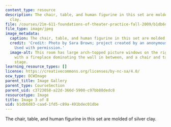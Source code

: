 ```yaml
---
content_type: resource
description: The chair, table, and human figurine in this set are molded of silver
  clay.
file: /courses/21m-611-foundations-of-theater-practice-fall-2009/b1db6d83caad1fd5c89a491bdec01dbe_IMG_0578.jpg
file_type: image/jpeg
image_metadata:
  caption: The chair, table, and human figurine in this set are molded of silver clay.
  credit: 'Credit: Photo by Sara Brown; project created by an anonymous MIT student.
    Used with permission.'
  image-alt: This room has large arch-topped picture windows on the right and left,
    with a fireplace dominating the wall in between, and a chair and table center
    stage.
learning_resource_types: []
license: https://creativecommons.org/licenses/by-nc-sa/4.0/
ocw_type: OCWImage
parent_title: Image Gallery
parent_type: CourseSection
parent_uid: c3723058-a22d-366d-5900-c97bb88dedc8
resourcetype: Image
title: Image 3 of 8
uid: b1db6d83-caad-1fd5-c89a-491bdec01dbe
---
```

The chair, table, and human figurine in this set are molded of silver clay.